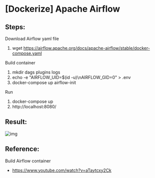 # [Dockerize] Apache Airflow
## Steps:
Download Airflow yaml file
1. wget https://airflow.apache.org/docs/apache-airflow/stable/docker-compose.yaml

Build container
1. mkdir dags plugins logs
2. echo -e "AIRFLOW_UID=$(id -u)\nAIRFLOW_GID=0" > .env
3. docker-compose up airflow-init

Run
1. docker-compose up
2. http://localhost:8080/

## Result:
![img](result.png)

## Reference:
Build Airflow container
* https://www.youtube.com/watch?v=aTaytcxy2Ck
